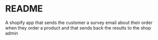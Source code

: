 # README

A shopify app that sends the customer a survey email about their order
when they order a product and that sends back the results to the shop admin
